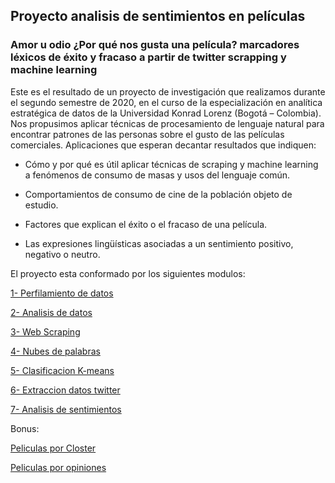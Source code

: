 ## Proyecto analisis de sentimientos en películas

### Amor u odio ¿Por qué nos gusta una película?  marcadores léxicos de éxito y fracaso a partir de twitter scrapping y machine learning

Este es el resultado de un proyecto de investigación que realizamos durante el segundo semestre de 2020, en el curso de la especialización en analítica estratégica de datos de la Universidad Konrad Lorenz (Bogotá – Colombia). Nos propusimos aplicar técnicas de procesamiento de lenguaje natural para encontrar patrones de las personas sobre el gusto de las películas comerciales. Aplicaciones que esperan decantar resultados que indiquen: 

- Cómo y por qué es útil aplicar técnicas de scraping y machine learning a fenómenos de consumo de masas y usos del lenguaje común. 

- Comportamientos de consumo de cine de la población objeto de estudio. 

- Factores que explican el éxito o el fracaso de una película. 

- Las expresiones lingüísticas asociadas a un sentimiento positivo, negativo o neutro.

El proyecto esta conformado por los siguientes modulos: 

[1- Perfilamiento de datos](https://nbviewer.jupyter.org/github/leonardorubiosalcedo/Proyecto-analisis-de-peliculas/blob/main/movies_profile.html)

[2- Analisis de datos](https://nbviewer.jupyter.org/github/leonardorubiosalcedo/Proyecto-analisis-de-peliculas/blob/main/Analisis%20de%20datos.ipynb)

[3- Web Scraping](https://nbviewer.jupyter.org/github/leonardorubiosalcedo/Proyecto-analisis-de-peliculas/blob/main/Proyecto%20Screping.ipynb)

[4- Nubes de palabras](https://nbviewer.jupyter.org/github/leonardorubiosalcedo/Proyecto-analisis-de-peliculas/blob/main/Nube%20de%20palabras.ipynb)

[5- Clasificacion K-means](https://nbviewer.jupyter.org/github/leonardorubiosalcedo/Proyecto-analisis-de-peliculas/blob/main/Clasificacion%20de%20peliculas%20%20(3).ipynb)
 
[6- Extraccion datos twitter](https://nbviewer.jupyter.org/github/leonardorubiosalcedo/Proyecto-analisis-de-peliculas/blob/main/Extraccion%20datos%20twitter.ipynb)

[7- Analisis de sentimientos](https://nbviewer.jupyter.org/github/leonardorubiosalcedo/Proyecto-analisis-de-peliculas/blob/main/Analisis%20de%20sentimientos.ipynb)


Bonus:

[Peliculas por Closter](https://nbviewer.jupyter.org/github/leonardorubiosalcedo/Proyecto-analisis-de-peliculas/blob/main/Creador_de_peliculas_por_Closter.ipynb)

[Peliculas por opiniones](https://nbviewer.jupyter.org/github/leonardorubiosalcedo/Proyecto-analisis-de-peliculas/blob/main/Creador_de_peliculas_por_Opinion%20(1).ipynb)

